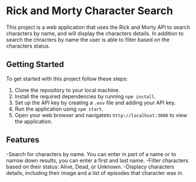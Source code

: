 # Rick and Morty Character Search


This project is a web application that uses the Rick and Morty API to search characters by name, and will display the characters details. In addition to search the chracters by name the user is able to filter based on the characters status. 

## Getting Started

To get started with this project follow these steps:

1. Clone the repository to your local machine. 
2. Install the required dependencies by running `npm install`.
3. Set up the API key by creating a `.env` file and adding your API key.
4. Run the application using `npm start`.
5. Open your web browser and navigateto `http://localhost:3000` to view the application.


## Features

-Search for characters by name. You can enter in part of a name or to narrow down results, you can enter a first and last name.
-Filter characters based on their status: Alive, Dead, or Unknown.
-Displacy characters details, including their image and a list of episodes that character was in.